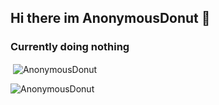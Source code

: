 ## Hi there im AnonymousDonut 👋
### Currently doing nothing

<p>&nbsp;<img align="center" src="https://github-readme-stats.vercel.app/api?username=AnonymousDonut&theme=transparent&show_icons=true&locale=en" alt="AnonymousDonut" /></p>

<p><img align="left" src="https://github-readme-stats.vercel.app/api/top-langs?username=AnonymousDonut&theme=transparent&show_icons=true&locale=en" alt="AnonymousDonut" /></p>
